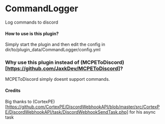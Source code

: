 # CommandLogger
 Log commands to discord

#### How to use is this plugin?
Simply start the plugin and then edit the config in dir/to/plugin_data/CommandLogger/config.yml

### Why use this plugin instead of (MCPEToDiscord)[https://github.com/JaxkDev/MCPEToDiscord]?
MCPEToDiscord simply doesnt support commands.

#### Credits
Big thanks to (CortexPE)[https://github.com/CortexPE/DiscordWebhookAPI/blob/master/src/CortexPE/DiscordWebhookAPI/task/DiscordWebhookSendTask.php] for his async task